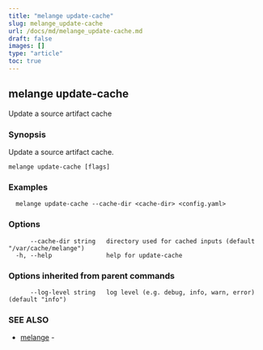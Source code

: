 ```yaml
---
title: "melange update-cache"
slug: melange_update-cache
url: /docs/md/melange_update-cache.md
draft: false
images: []
type: "article"
toc: true
---
```

## melange update-cache

Update a source artifact cache

### Synopsis

Update a source artifact cache.

```
melange update-cache [flags]
```

### Examples

```
  melange update-cache --cache-dir <cache-dir> <config.yaml>
```

### Options

```
      --cache-dir string   directory used for cached inputs (default "/var/cache/melange")
  -h, --help               help for update-cache
```

### Options inherited from parent commands

```
      --log-level string   log level (e.g. debug, info, warn, error) (default "info")
```

### SEE ALSO

* [melange](/docs/md/melange.md)	 - 

